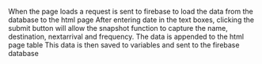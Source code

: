 When the page loads a request is sent to firebase to load the data from the database to the html page
After entering date in the text boxes, clicking the submit button will allow the snapshot function to capture the name, destination, nextarrival and frequency.
The data is appended to the html page table
This data is then saved to variables and sent to the firebase database
